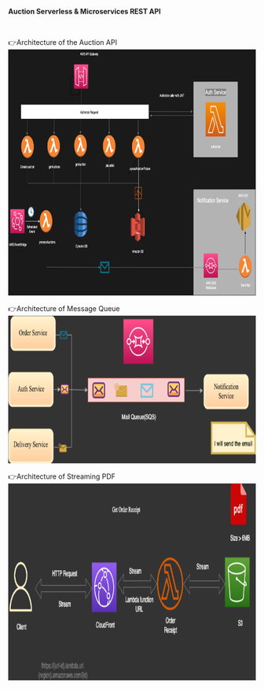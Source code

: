 **Auction Serverless & Microservices REST API**

<br/>

👉Architecture of the Auction API<br/>
<img src="readmeimages/serverless.png" height=500 width=1000>

👉Architecture of Message Queue<br/>
<img src="readmeimages/SQS.png" height=300 width=1000>

👉Architecture of Streaming PDF<br/>
<img src="readmeimages/getReceipt.png" height=400 width=1000>
